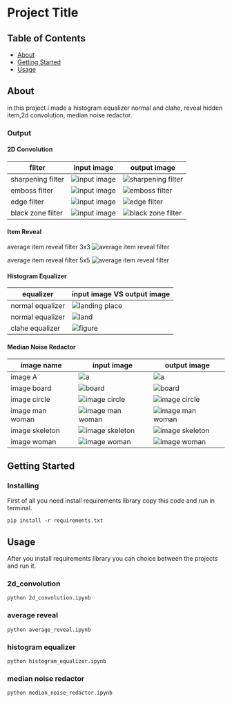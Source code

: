 # Project Title

## Table of Contents

- [About](#about)
- [Getting Started](#getting_started)
- [Usage](#usage)

## About <a name = "about"></a>

in this project i made a histogram equalizer normal and clahe, reveal hidden item,2d convolution, median noise redactor.

### Output

#### 2D Convolution

| filter | input image | output image |
|--------------|-----------|-----------|
| sharpening filter | ![input image](input/spider.png) | ![sharpening filter](output/sharpening_result.png) |
| emboss filter | ![input image](input/spider.png) | ![emboss filter](output/emboss_result.png) |
| edge filter | ![input image](input/spider.png) | ![edge filter](output/edge_detection_result.png) |
| black zone filter | ![input image](input/spider.png) | ![black zone filter](output/black_zone_result.png) |

#### Item Reveal

average item reveal filter 3x3
![average item reveal filter](output/item_reveal_3X3_result.png)

average item reveal filter 5x5
![average item reveal filter](output/item_reveal_5X5_result.png)

#### Histogram Equalizer

| equalizer | input image VS output image |
|--------------|-----------|
| normal equalizer | ![landing place](output/landing_place_equalizer_result.png) |
| normal equalizer | ![land](output/land_equalizer_result.png) |
| clahe equalizer | ![figure](output/figure_equalizer_result.png) |

#### Median Noise Redactor

|image name | input image | output image |
|--------------|-----------|-----------|
| image A | ![a](input/a.png) | ![a](output/a_result.png) |
| image board | ![board](input/noisy_board.png) | ![board](output/image_board_result.png) |
| image circle | ![image circle](input/noisy_image.png) | ![image circle](output/image_circle_result.png) |
| image man woman | ![image man woman](input/man_woman.png) | ![image man woman](output/image_man_woman_result.png) |
| image skeleton | ![image skeleton](input/noisy_skeleton.png) | ![image skeleton](output/image_skeleton_result.png) |
| image woman | ![image woman](input/woman.png) | ![image woman](output/image_woman_result.png) |

## Getting Started <a name = "getting_started"></a>

### Installing

First of all you need install requirements library copy this code and run in terminal.

``` terminal
pip install -r requirements.txt
```

## Usage <a name = "usage"></a>

After you install requirements library you can choice between the projects and run it.

### 2d_convolution

``` terminal
python 2d_convolution.ipynb
```

### average reveal

``` terminal
python average_reveal.ipynb
```

### histogram equalizer

``` terminal
python histogram_equalizer.ipynb
```

### median noise redactor

``` terminal
python median_noise_redactor.ipynb
```
